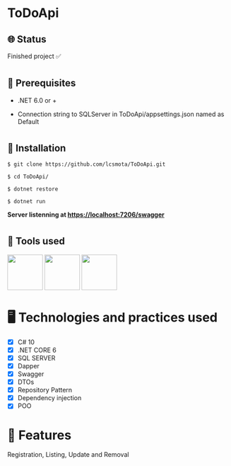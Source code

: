 # ToDoApi

## 🌐 Status
<p>Finished project ✅</p>

#
## 🧰 Prerequisites

- .NET 6.0 or +

- Connection string to SQLServer in ToDoApi/appsettings.json named as Default
#
## 🔧 Installation

`$ git clone https://github.com/lcsmota/ToDoApi.git`

`$ cd ToDoApi/`

`$ dotnet restore`

`$ dotnet run`

**Server listenning at  [https://localhost:7206/swagger](https://localhost:7206/swagger)**
#
## 🔨 Tools used

<div>
<img src="https://cdn.jsdelivr.net/gh/devicons/devicon/icons/csharp/csharp-original.svg" width="80" />
<img src="https://cdn.jsdelivr.net/gh/devicons/devicon/icons/dotnetcore/dotnetcore-original.svg" width="80" />
<img src="https://cdn.jsdelivr.net/gh/devicons/devicon/icons/microsoftsqlserver/microsoftsqlserver-plain-wordmark.svg" width=80/>
</div>

# 🖥️ Technologies and practices used
- [x] C# 10
- [x] .NET CORE 6
- [x] SQL SERVER
- [x] Dapper
- [x] Swagger
- [x] DTOs
- [x] Repository Pattern
- [x] Dependency injection
- [x] POO

# 📖 Features
Registration, Listing, Update and Removal
